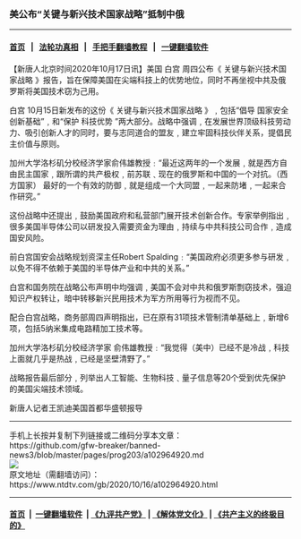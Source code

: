 ### 美公布“关键与新兴技术国家战略”抵制中俄
------------------------

#### [首页](https://github.com/gfw-breaker/banned-news3/blob/master/README.md) &nbsp;&nbsp;|&nbsp;&nbsp; [法轮功真相](https://github.com/begood0513/basic/blob/master/README.md)  &nbsp;&nbsp;|&nbsp;&nbsp; [手把手翻墙教程](https://github.com/gfw-breaker/guides/wiki)  &nbsp;&nbsp;|&nbsp;&nbsp; [一键翻墙软件](https://github.com/gfw-breaker/nogfw/blob/master/README.md)  



<div><div class="post_content" itemprop="articleBody">
 <p>
  【新唐人北京时间2020年10月17日讯】美国
  <ok href="https://www.ntdtv.com/gb/白宫.htm">
   白宫
  </ok>
  周四公布《
  <ok href="https://www.ntdtv.com/gb/关键与新兴技术国家战略.htm">
   关键与新兴技术国家战略
  </ok>
  》报告，旨在保障美国在尖端科技上的优势地位，同时不再坐视中共及俄罗斯将美国技术窃为己用。
 </p>
 <p>
  <ok href="https://www.ntdtv.com/gb/白宫.htm">
   白宫
  </ok>
  10月15日新发布的这份《
  <ok href="https://www.ntdtv.com/gb/关键与新兴技术国家战略.htm">
   关键与新兴技术国家战略
  </ok>
  》﹐包括“倡导
  <ok href="https://www.ntdtv.com/gb/国家安全.htm">
   国家安全
  </ok>
  创新基础”﹐和“保护
  <ok href="https://www.ntdtv.com/gb/科技优势.htm">
   科技优势
  </ok>
  ”两大部分。战略中强调﹐在发展世界顶级科技劳动力、吸引创新人才的同时，要与志同道合的盟友﹐建立牢固科技伙伴关系，提倡民主价值与原则。
 </p>
 <p>
  加州大学洛杉矶分校经济学家俞伟雄教授﹕“最近这两年的一个发展﹐就是西方自由民主国家﹐跟所谓的共产极权﹐前苏联﹑现在的俄罗斯和中国的一个对抗。（西方国家） 最好的一个有效的防御﹐就是组成一个大同盟﹐一起来防堵﹐一起来合作研究。”
 </p>
 <p>
  这份战略中还提出﹐鼓励美国政府和私营部门展开技术创新合作。专家举例指出﹐很多美国半导体公司以研发投入需要资金为理由﹐持续与中共科技公司合作﹐造成国安风险。
 </p>
 <p>
  前白宫国安会战略规划资深主任Robert Spalding﹕“美国政府必须更多参与研发﹐以免不得不依赖于美国的半导体产业和中共的关系。”
 </p>
 <p>
  白宫和国务院在战略公布声明中均强调﹐美国不会对中共和俄罗斯剽窃技术，强迫知识产权转让，暗中转移新兴民用技术为军方所用等行为视而不见。
 </p>
 <p>
  配合白宫战略，商务部周四声明指出，已在原有31项技术管制清单基础上﹐新增6项，包括5纳米集成电路精加工技术等。
 </p>
 <p>
  加州大学洛杉矶分校经济学家 俞伟雄教授﹕“我觉得（美中）已经不是冷战﹐科技上面就几乎是热战﹐已经是坚壁清野了。”
 </p>
 <p>
  战略报告最后部分﹐列举出人工智能、生物科技﹑量子信息等20个受到优先保护的美国尖端技术领域。
 </p>
 <p>
  新唐人记者王凯迪美国首都华盛顿报导
 </p>
 <div class="single_ad">
 </div>
</div>
</div>
<hr/>
手机上长按并复制下列链接或二维码分享本文章：<br/>
https://github.com/gfw-breaker/banned-news3/blob/master/pages/prog203/a102964920.md <br/>
<a href='https://github.com/gfw-breaker/banned-news3/blob/master/pages/prog203/a102964920.md'><img src='https://github.com/gfw-breaker/banned-news3/blob/master/pages/prog203/a102964920.md.png'/></a> <br/>
原文地址（需翻墙访问）：https://www.ntdtv.com/gb/2020/10/16/a102964920.html


------------------------
#### [首页](https://github.com/gfw-breaker/banned-news3/blob/master/README.md) &nbsp;|&nbsp; [一键翻墙软件](https://github.com/gfw-breaker/nogfw/blob/master/README.md) &nbsp;| [《九评共产党》](https://github.com/gfw-breaker/9ping.md/blob/master/README.md#九评之一评共产党是什么) | [《解体党文化》](https://github.com/gfw-breaker/jtdwh.md/blob/master/README.md) | [《共产主义的终极目的》](https://github.com/gfw-breaker/gczydzjmd.md/blob/master/README.md)


<img src='http://gfw-breaker.win/banned-news3/pages/prog203/a102964920.md' width='0px' height='0px'/>